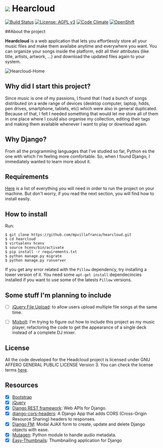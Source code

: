 ![](./applications/home/static/favicon.ico) Hearcloud
============
[![Build Status](https://travis-ci.org/mpvillafranca/hearcloud.svg?branch=master)](https://travis-ci.org/mpvillafranca/hearcloud)
[![License: AGPL v3](https://img.shields.io/badge/License-AGPL%20v3-blue.svg)](http://www.gnu.org/licenses/agpl-3.0)
[![Code Climate](https://codeclimate.com/github/mpvillafranca/hearcloud/badges/gpa.svg)](https://codeclimate.com/github/mpvillafranca/hearcloud)
[![OpenShift](https://assets.openshift.net/content/subdomain/openshift-logo-horizontal.svg)](http://hearcloud-mpvillafranca.rhcloud.com)



##About the project

**Heardcloud** is a web application that lets you effortlessly store all your music files and make them availabe anytime and everywhere you want. You can organize your songs inside the platform, edit all their attributes (like title, artists, artwork, ...) and download the updated files again to your system.

![Hearcloud-Home](http://i.imgur.com/ap5PRIt.png)

## Why did I start this project?

Since music is one of my passions, I found that I had a bunch of songs distributed on a wide range of devices  (desktop computer, laptop, hdds, pen drives, smartphone, tablets, etc) which were also in general duplicated. Because of that, I felt I needed something that would let me store all of them in one place where I could also organise my collection, editing their tags and making them available whenever I want to play or download again.

## Why Django?

From all the programming languages that I've studied so far, Python es the one with which I'm feeling more comfortable. So, when I found Django, I immediately wanted to learn more about it.

## Requirements

[Here](./requirements.txt) is a list of everything you will need in order to run the project on your machine. But don't worry, if you read the next section, you will find how to install easily.

## How to install

Run:

```
$ git clone https://github.com/mpvillafranca/hearcloud.git
$ cd hearcloud
$ virtualenv hcenv
$ source hcenv/bin/activate
$ pip install -r requirements.txt
$ python manage.py migrate
$ python manage.py runserver
```

If you get any error related with the `Pillow` dependency, try installing a lower version of it. You need some `apt-get install` dependecincies installed if you want to use some of the latests `Pillow` versions.

## Some stuff I'm planning to include
- [ ] [jQuery File Upload](https://github.com/blueimp/jQuery-File-Upload): to allow users upload multiple file songs at the same time.

- [ ] [Mixbolt](https://github.com/adaline/mixbolt): I'm trying to figure out how to include this project as my music player, refactoring the code to get the appearance of a single deck instead of a complete DJ mixer.

## License

All the code developed for the Headcloud project is licensed under GNU AFFERO GENERAL PUBLIC LICENSE Version 3. You can check the license terms [here](./LICENSE).

## Resources

- [X] [Bootstrap](http://getbootstrap.com/css/)
- [X] [jQuery](https://jquery.com/)
- [X] [Django REST framework](http://www.django-rest-framework.org/): Web APIs for Django. 
- [X] [django-cors-headers](https://github.com/ottoyiu/django-cors-headers): A Django App that adds CORS (Cross-Origin Resource Sharing) headers to responses.
- [X] [Django FM](https://github.com/django-fm/django-fm): Modal AJAX form to create, update and delete Django objects with ease. 
- [X] [Mutagen](https://mutagen.readthedocs.io/en/latest/): Python module to handle audio metadata.
- [X] [Easy-Thumbnails](https://github.com/SmileyChris/easy-thumbnails): Thumbnailing application for Django
